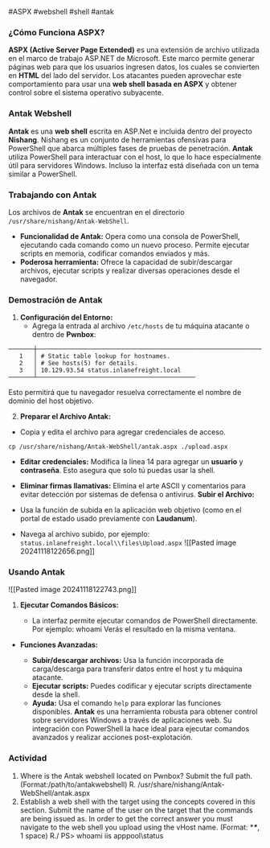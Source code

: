 #ASPX #webshell #shell  #antak
### **¿Cómo Funciona ASPX?**

**ASPX (Active Server Page Extended)** es una extensión de archivo utilizada en el marco de trabajo ASP.NET de Microsoft. Este marco permite generar páginas web para que los usuarios ingresen datos, los cuales se convierten en **HTML** del lado del servidor. Los atacantes pueden aprovechar este comportamiento para usar una **web shell basada en ASPX** y obtener control sobre el sistema operativo subyacente.


### **Antak Webshell**

**Antak** es una **web shell** escrita en ASP.Net e incluida dentro del proyecto **Nishang**. Nishang es un conjunto de herramientas ofensivas para PowerShell que abarca múltiples fases de pruebas de penetración. **Antak** utiliza PowerShell para interactuar con el host, lo que lo hace especialmente útil para servidores Windows. Incluso la interfaz está diseñada con un tema similar a PowerShell.

### **Trabajando con Antak**

Los archivos de **Antak** se encuentran en el directorio `/usr/share/nishang/Antak-WebShell`.

- **Funcionalidad de Antak:** Opera como una consola de PowerShell, ejecutando cada comando como un nuevo proceso. Permite ejecutar scripts en memoria, codificar comandos enviados y más.
- **Poderosa herramienta:** Ofrece la capacidad de subir/descargar archivos, ejecutar scripts y realizar diversas operaciones desde el navegador.
### **Demostración de Antak**

1. **Configuración del Entorno:**
    - Agrega la entrada al archivo `/etc/hosts` de tu máquina atacante o dentro de **Pwnbox**:
```    │ File: /etc/hosts
───────┼─────────────────────────────────────────────────────────────────────────────────────────────────────────────
   1   │ # Static table lookup for hostnames.
   2   │ # See hosts(5) for details.
   3   │ 10.129.93.54 status.inlanefreight.local
───────┴────────────────────────────────────────────
```

Esto permitirá que tu navegador resuelva correctamente el nombre de dominio del host objetivo.

2. **Preparar el Archivo Antak:**

- Copia y edita el archivo para agregar credenciales de acceso.
```shell 
cp /usr/share/nishang/Antak-WebShell/antak.aspx ./upload.aspx
```
- **Editar credenciales:** Modifica la línea 14 para agregar un **usuario** y **contraseña**. Esto asegura que solo tú puedas usar la shell.
- **Eliminar firmas llamativas:** Elimina el arte ASCII y comentarios para evitar detección por sistemas de defensa o antivirus.
**Subir el Archivo:**

- Usa la función de subida en la aplicación web objetivo (como en el portal de estado usado previamente con **Laudanum**).
- Navega al archivo subido, por ejemplo:
`status.inlanefreight.local\\files\Upload.aspx`
![[Pasted image 20241118122656.png]]
### **Usando Antak**
![[Pasted image 20241118122743.png]]

1. **Ejecutar Comandos Básicos:**
    
    - La interfaz permite ejecutar comandos de PowerShell directamente. Por ejemplo:
		whoami
		Verás el resultado en la misma ventana.
- **Funciones Avanzadas:**
    
    - **Subir/descargar archivos:** Usa la función incorporada de carga/descarga para transferir datos entre el host y tu máquina atacante.
    - **Ejecutar scripts:** Puedes codificar y ejecutar scripts directamente desde la shell.
    - **Ayuda:** Usa el comando `help` para explorar las funciones disponibles.
**Antak** es una herramienta robusta para obtener control sobre servidores Windows a través de aplicaciones web. Su integración con PowerShell la hace ideal para ejecutar comandos avanzados y realizar acciones post-explotación.

### Actividad
1. Where is the Antak webshell located on Pwnbox? Submit the full path. (Format:/path/to/antakwebshell)
	R. /usr/share/nishang/Antak-WebShell/antak.aspx 
2. Establish a web shell with the target using the concepts covered in this section. Submit the name of the user on the target that the commands are being issued as. In order to get the correct answer you must navigate to the web shell you upload using the vHost name. (Format: ****\****, 1 space)
	R./ PS> whoami
	iis apppool\status


   